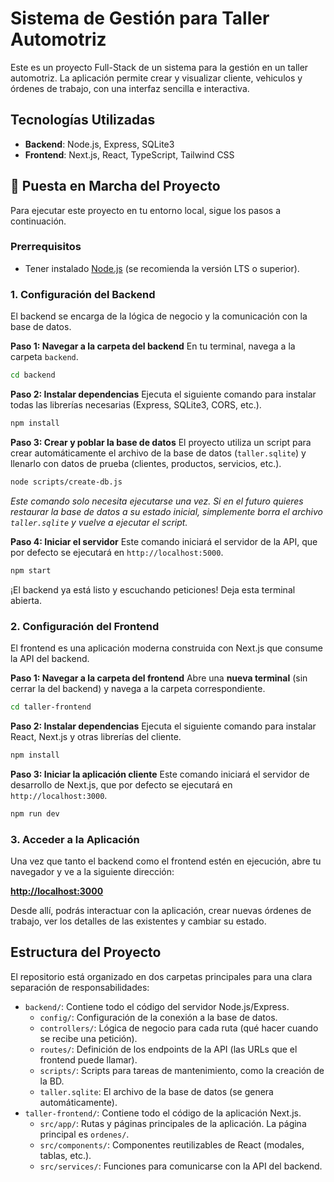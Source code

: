 # Sistema de Gestión para Taller Automotriz

Este es un proyecto Full-Stack de un sistema para la gestión en un taller automotriz. La aplicación permite crear y visualizar cliente, vehiculos y órdenes de trabajo, con una interfaz sencilla e interactiva.

## Tecnologías Utilizadas

* **Backend**: Node.js, Express, SQLite3
* **Frontend**: Next.js, React, TypeScript, Tailwind CSS

## 🚀 Puesta en Marcha del Proyecto

Para ejecutar este proyecto en tu entorno local, sigue los pasos a continuación.

### Prerrequisitos

* Tener instalado [Node.js](https://nodejs.org/) (se recomienda la versión LTS o superior).

### 1. Configuración del Backend

El backend se encarga de la lógica de negocio y la comunicación con la base de datos.

**Paso 1: Navegar a la carpeta del backend**
En tu terminal, navega a la carpeta `backend`.
```bash
cd backend
```

**Paso 2: Instalar dependencias**
Ejecuta el siguiente comando para instalar todas las librerías necesarias (Express, SQLite3, CORS, etc.).
```bash
npm install
```

**Paso 3: Crear y poblar la base de datos**
El proyecto utiliza un script para crear automáticamente el archivo de la base de datos (`taller.sqlite`) y llenarlo con datos de prueba (clientes, productos, servicios, etc.).
```bash
node scripts/create-db.js
```
*Este comando solo necesita ejecutarse una vez. Si en el futuro quieres restaurar la base de datos a su estado inicial, simplemente borra el archivo `taller.sqlite` y vuelve a ejecutar el script.*

**Paso 4: Iniciar el servidor**
Este comando iniciará el servidor de la API, que por defecto se ejecutará en `http://localhost:5000`.
```bash
npm start
```
¡El backend ya está listo y escuchando peticiones! Deja esta terminal abierta.

### 2. Configuración del Frontend

El frontend es una aplicación moderna construida con Next.js que consume la API del backend.

**Paso 1: Navegar a la carpeta del frontend**
Abre una **nueva terminal** (sin cerrar la del backend) y navega a la carpeta correspondiente.
```bash
cd taller-frontend
```

**Paso 2: Instalar dependencias**
Ejecuta el siguiente comando para instalar React, Next.js y otras librerías del cliente.
```bash
npm install
```

**Paso 3: Iniciar la aplicación cliente**
Este comando iniciará el servidor de desarrollo de Next.js, que por defecto se ejecutará en `http://localhost:3000`.
```bash
npm run dev
```

### 3. Acceder a la Aplicación

Una vez que tanto el backend como el frontend estén en ejecución, abre tu navegador y ve a la siguiente dirección:

[**http://localhost:3000**](http://localhost:3000)

Desde allí, podrás interactuar con la aplicación, crear nuevas órdenes de trabajo, ver los detalles de las existentes y cambiar su estado.

## Estructura del Proyecto

El repositorio está organizado en dos carpetas principales para una clara separación de responsabilidades:

* `backend/`: Contiene todo el código del servidor Node.js/Express.
    * `config/`: Configuración de la conexión a la base de datos.
    * `controllers/`: Lógica de negocio para cada ruta (qué hacer cuando se recibe una petición).
    * `routes/`: Definición de los endpoints de la API (las URLs que el frontend puede llamar).
    * `scripts/`: Scripts para tareas de mantenimiento, como la creación de la BD.
    * `taller.sqlite`: El archivo de la base de datos (se genera automáticamente).
* `taller-frontend/`: Contiene todo el código de la aplicación Next.js.
    * `src/app/`: Rutas y páginas principales de la aplicación. La página principal es `ordenes/`.
    * `src/components/`: Componentes reutilizables de React (modales, tablas, etc.).
    * `src/services/`: Funciones para comunicarse con la API del backend.
